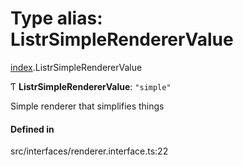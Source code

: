 # Type alias: ListrSimpleRendererValue

[index](../modules/index.md).ListrSimpleRendererValue

Ƭ **ListrSimpleRendererValue**: ``"simple"``

Simple renderer that simplifies things

#### Defined in

src/interfaces/renderer.interface.ts:22
